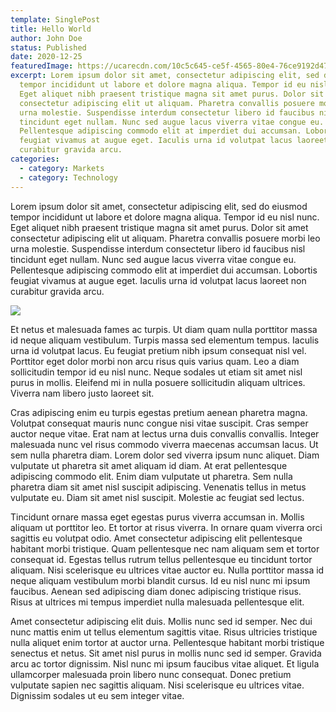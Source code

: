 ```yaml
---
template: SinglePost
title: Hello World 
author: John Doe
status: Published
date: 2020-12-25
featuredImage: https://ucarecdn.com/10c5c645-ce5f-4565-80e4-76ce9192d472/
excerpt: Lorem ipsum dolor sit amet, consectetur adipiscing elit, sed do eiusmod
  tempor incididunt ut labore et dolore magna aliqua. Tempor id eu nisl nunc.
  Eget aliquet nibh praesent tristique magna sit amet purus. Dolor sit amet
  consectetur adipiscing elit ut aliquam. Pharetra convallis posuere morbi leo
  urna molestie. Suspendisse interdum consectetur libero id faucibus nisl
  tincidunt eget nullam. Nunc sed augue lacus viverra vitae congue eu.
  Pellentesque adipiscing commodo elit at imperdiet dui accumsan. Lobortis
  feugiat vivamus at augue eget. Iaculis urna id volutpat lacus laoreet non
  curabitur gravida arcu.
categories:
  - category: Markets
  - category: Technology
---
```

Lorem ipsum dolor sit amet, consectetur adipiscing elit, sed do eiusmod tempor incididunt ut labore et dolore magna aliqua. Tempor id eu nisl nunc. Eget aliquet nibh praesent tristique magna sit amet purus. Dolor sit amet consectetur adipiscing elit ut aliquam. Pharetra convallis posuere morbi leo urna molestie. Suspendisse interdum consectetur libero id faucibus nisl tincidunt eget nullam. Nunc sed augue lacus viverra vitae congue eu. Pellentesque adipiscing commodo elit at imperdiet dui accumsan. Lobortis feugiat vivamus at augue eget. Iaculis urna id volutpat lacus laoreet non curabitur gravida arcu.

![](https://ucarecdn.com/7deb127a-7fea-4c55-ae36-e85ecdcc01f0/)

Et netus et malesuada fames ac turpis. Ut diam quam nulla porttitor massa id neque aliquam vestibulum. Turpis massa sed elementum tempus. Iaculis urna id volutpat lacus. Eu feugiat pretium nibh ipsum consequat nisl vel. Porttitor eget dolor morbi non arcu risus quis varius quam. Leo a diam sollicitudin tempor id eu nisl nunc. Neque sodales ut etiam sit amet nisl purus in mollis. Eleifend mi in nulla posuere sollicitudin aliquam ultrices. Viverra nam libero justo laoreet sit.

Cras adipiscing enim eu turpis egestas pretium aenean pharetra magna. Volutpat consequat mauris nunc congue nisi vitae suscipit. Cras semper auctor neque vitae. Erat nam at lectus urna duis convallis convallis. Integer malesuada nunc vel risus commodo viverra maecenas accumsan lacus. Ut sem nulla pharetra diam. Lorem dolor sed viverra ipsum nunc aliquet. Diam vulputate ut pharetra sit amet aliquam id diam. At erat pellentesque adipiscing commodo elit. Enim diam vulputate ut pharetra. Sem nulla pharetra diam sit amet nisl suscipit adipiscing. Venenatis tellus in metus vulputate eu. Diam sit amet nisl suscipit. Molestie ac feugiat sed lectus.

Tincidunt ornare massa eget egestas purus viverra accumsan in. Mollis aliquam ut porttitor leo. Et tortor at risus viverra. In ornare quam viverra orci sagittis eu volutpat odio. Amet consectetur adipiscing elit pellentesque habitant morbi tristique. Quam pellentesque nec nam aliquam sem et tortor consequat id. Egestas tellus rutrum tellus pellentesque eu tincidunt tortor aliquam. Nisi scelerisque eu ultrices vitae auctor eu. Nulla porttitor massa id neque aliquam vestibulum morbi blandit cursus. Id eu nisl nunc mi ipsum faucibus. Aenean sed adipiscing diam donec adipiscing tristique risus. Risus at ultrices mi tempus imperdiet nulla malesuada pellentesque elit.

Amet consectetur adipiscing elit duis. Mollis nunc sed id semper. Nec dui nunc mattis enim ut tellus elementum sagittis vitae. Risus ultricies tristique nulla aliquet enim tortor at auctor urna. Pellentesque habitant morbi tristique senectus et netus. Sit amet nisl purus in mollis nunc sed id semper. Gravida arcu ac tortor dignissim. Nisl nunc mi ipsum faucibus vitae aliquet. Et ligula ullamcorper malesuada proin libero nunc consequat. Donec pretium vulputate sapien nec sagittis aliquam. Nisi scelerisque eu ultrices vitae. Dignissim sodales ut eu sem integer vitae.